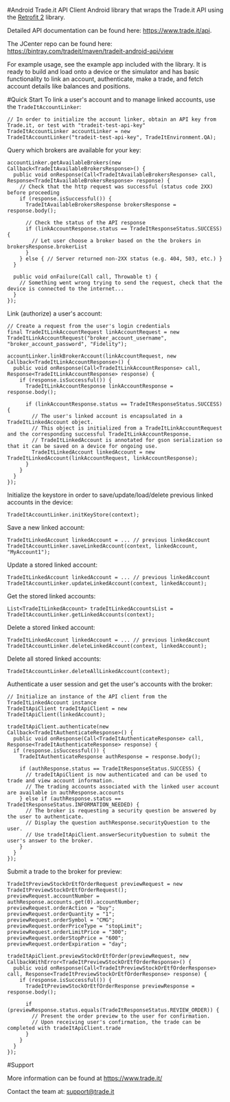 #Android Trade.it API Client
Android library that wraps the Trade.it API using the [Retrofit 2](http://square.github.io/retrofit/) library.

Detailed API documentation can be found here: https://www.trade.it/api.

The JCenter repo can be found here: https://bintray.com/tradeit/maven/tradeit-android-api/view

For example usage, see the example app included with the library.  It is ready to build and load onto a device or the simulator and has basic functionality to link an account, authenticate, make a trade, and fetch account details like balances and positions.

#Quick Start
To link a user's account and to manage linked accounts, use the `TradeItAccountLinker`:
```
// In order to initialize the account linker, obtain an API key from Trade.it, or test with "tradeit-test-api-key"
TradeItAccountLinker accountLinker = new TradeItAccountLinker("tradeit-test-api-key", TradeItEnvironment.QA);
```
Query which brokers are available for your key:
```
accountLinker.getAvailableBrokers(new Callback<TradeItAvailableBrokersResponse>() {
  public void onResponse(Call<TradeItAvailableBrokersResponse> call, Response<TradeItAvailableBrokersResponse> response) {
    // Check that the http request was successful (status code 2XX) before proceeding
    if (response.isSuccessful()) {
      TradeItAvailableBrokersResponse brokersResponse = response.body();

      // Check the status of the API response
      if (linkAccountResponse.status == TradeItResponseStatus.SUCCESS) {
        // Let user choose a broker based on the the brokers in brokersResponse.brokerList
      }
    } else { // Server returned non-2XX status (e.g. 404, 503, etc.) }
  }
  
  public void onFailure(Call call, Throwable t) {
    // Something went wrong trying to send the request, check that the device is connected to the internet...
  }
});
```
Link (authorize) a user's account:
```
// Create a request from the user's login credentials
final TradeItLinkAccountRequest linkAccountRequest = new TradeItLinkAccountRequest("broker_account_username", "broker_account_password", "Fidelity");

accountLinker.linkBrokerAccount(linkAccountRequest, new Callback<TradeItLinkAccountResponse>() {
  public void onResponse(Call<TradeItLinkAccountResponse> call, Response<TradeItLinkAccountResponse> response) {
    if (response.isSuccessful()) {
      TradeItLinkAccountResponse linkAccountResponse = response.body();

      if (linkAccountResponse.status == TradeItResponseStatus.SUCCESS) {
        // The user's linked account is encapsulated in a TradeItLinkedAccount object.
        // This object is initialized from a TradeItLinkAccountRequest and the corresponding successful TradeItLinkAccountResponse.
        // TradeItLinkedAccount is annotated for gson serialization so that it can be saved on a device for ongoing use.
        TradeItLinkedAccount linkedAccount = new TradeItLinkedAccount(linkAccountRequest, linkAccountResponse);
      }
    }
  }
});
```
Initialize the keystore in order to save/update/load/delete previous linked accounts in the device:
```
TradeItAccountLinker.initKeyStore(context); 
```
Save a new linked account:
```
TradeItLinkedAccount linkedAccount = ... // previous linkedAccount
TradeItAccountLinker.saveLinkedAccount(context, linkedAccount, "MyAccount1");
```
Update a stored linked account:
```
TradeItLinkedAccount linkedAccount = ... // previous linkedAccount
TradeItAccountLinker.updateLinkedAccount(context, linkedAccount);
```
Get the stored linked accounts:
```
List<TradeItLinkedAccount> tradeItLinkedAccountsList =  TradeItAccountLinker.getLinkedAccounts(context);
```
Delete a stored linked account:
```
TradeItLinkedAccount linkedAccount = ... // previous linkedAccount
TradeItAccountLinker.deleteLinkedAccount(context, linkedAccount);
```
Delete all stored linked accounts:
```
TradeItAccountLinker.deleteAllLinkedAccount(context);
```
Authenticate a user session and get the user's accounts with the broker:
```
// Initialize an instance of the API client from the TradeItLinkedAccount instance
TradeItApiClient tradeItApiClient = new TradeItApiClient(linkedAccount);

tradeItApiClient.authenticate(new Callback<TradeItAuthenticateResponse>() {
  public void onResponse(Call<TradeItAuthenticateResponse> call, Response<TradeItAuthenticateResponse> response) {
  if (response.isSuccessful()) {
    TradeItAuthenticateResponse authResponse = response.body();

    if (authResponse.status == TradeItResponseStatus.SUCCESS) {
      // tradeItApiClient is now authenticated and can be used to trade and view account information.
      // The trading accounts associated with the linked user account are available in authResponse.accounts
    } else if (authResponse.status == TradeItResponseStatus.INFORMATION_NEEDED) {
      // The broker is requesting a security question be answered by the user to authenticate.
      // Display the question authResponse.securityQuestion to the user.
      // Use tradeItApiClient.answerSecurityQuestion to submit the user's answer to the broker.
    }
  }
});
```
Submit a trade to the broker for preview:
```
TradeItPreviewStockOrEtfOrderRequest previewRequest = new TradeItPreviewStockOrEtfOrderRequest();
previewRequest.accountNumber = authResponse.accounts.get(0).accountNumber;
previewRequest.orderAction = "buy";
previewRequest.orderQuantity = "1";
previewRequest.orderSymbol = "CMG";
previewRequest.orderPriceType = "stopLimit";
previewRequest.orderLimitPrice = "300";
previewRequest.orderStopPrice = "600";
previewRequest.orderExpiration = "day";

tradeItApiClient.previewStockOrEtfOrder(previewRequest, new CallbackWithError<TradeItPreviewStockOrEtfOrderResponse>() {
  public void onResponse(Call<TradeItPreviewStockOrEtfOrderResponse> call, Response<TradeItPreviewStockOrEtfOrderResponse> response) {
    if (response.isSuccessful()) {
      TradeItPreviewStockOrEtfOrderResponse previewResponse = response.body();

      if (previewResponse.status.equals(TradeItResponseStatus.REVIEW_ORDER)) {
        // Present the order preview to the user for confirmation.
        // Upon receiving user's confirmation, the trade can be completed with tradeItApiClient.trade
      }
    }
  }
});
```

#Support

More information can be found at https://www.trade.it/

Contact the team at: support@trade.it
